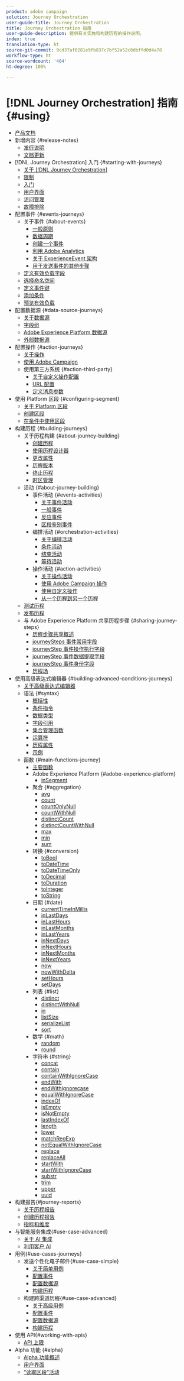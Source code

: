 ```yaml
---
product: adobe campaign
solution: Journey Orchestration
user-guide-title: Journey Orchestration
title: Journey Orchestration 指南
user-guide-description: 提供有关实施和构建历程的操作说明。
index: true
translation-type: ht
source-git-commit: 9cd37af0281e9fb837c7bf52a52c8dbffd0d4a78
workflow-type: ht
source-wordcount: '404'
ht-degree: 100%

---
```



# [!DNL Journey Orchestration] 指南 {#using}

+ [产品文档](journey-orchestration-home.md)
+ 新增内容 {#release-notes}
   + [发行说明](using/release-notes/release-notes.md)
   + [文档更新](using/release-notes/documentation-updates.md)
+ [!DNL Journey Orchestration] 入门 {#starting-with-journeys}
   + [关于 [!DNL Journey Orchestration]](using/about/about-journey-orchestration.md)
   + [限制](using/about/limitations.md)
   + [入门](using/about/get-started.md)
   + [用户界面](using/about/user-interface.md)
   + [访问管理](using/about/access-management.md)
   + [故障排除](using/about/troubleshooting.md)
+ 配置事件 {#events-journeys}
   + 关于事件 {#about-events}
      + [一般原则](using/event/about-events.md)
      + [数据周期](using/event/about-data-cycle.md)
      + [创建一个事件](using/event/about-creating.md)
      + [利用 Adobe Analytics](using/event/about-analytics.md)
      + [关于 ExperienceEvent 架构](using/event/experience-event-schema.md)
      + [用于发送事件的其他步骤](using/event/additional-steps-to-send-events-to-journey-orchestration.md)
   + [定义有效负载字段](using/event/defining-the-payload-fields.md)
   + [选择命名空间](using/event/selecting-the-namespace.md)
   + [定义事件键](using/event/defining-the-event-key.md)
   + [添加条件](using/event/adding-a-condition.md)
   + [预览有效负载](using/event/previewing-the-payload.md)
+ 配置数据源 {#data-source-journeys}
   + [关于数据源](using/datasource/about-data-sources.md)
   + [字段组](using/datasource/field-groups.md)
   + [Adobe Experience Platform 数据源](using/datasource/adobe-experience-platform-data-source.md)
   + [外部数据源](using/datasource/external-data-sources.md)
+ 配置操作 {#action-journeys}
   + [关于操作](using/action/action.md)
   + [使用 Adobe Campaign](using/action/working-with-adobe-campaign.md)
   + 使用第三方系统 {#action-third-party}
      + [关于自定义操作配置](using/action/about-custom-action-configuration.md)
      + [URL 配置](using/action/url-configuration.md)
      + [定义消息参数](using/action/defining-the-message-parameters.md)
+ 使用 Platform 区段 {#configuring-segment}
   + [关于 Platform 区段](using/segment/about-segments.md)
   + [创建区段](using/segment/creating-a-segment.md)
   + [在条件中使用区段](using/segment/using-a-segment.md)
+ 构建历程 {#building-journeys}
   + 关于历程构建 {#about-journey-building}
      + [创建历程](using/building-journeys/journey.md)
      + [使用历程设计器](using/building-journeys/using-the-journey-designer.md)
      + [更改属性](using/building-journeys/changing-properties.md)
      + [历程版本](using/building-journeys/journey-versions.md)
      + [终止历程](using/building-journeys/terminating-a-journey.md)
      + [时区管理](using/building-journeys/timezone-management.md)
   + 活动 {#about-journey-building}
      + 事件活动 {#events-activities}
         + [关于事件活动](using/building-journeys/event-activities.md)
         + [一般事件](using/building-journeys/general-events.md)
         + [反应事件](using/building-journeys/reaction-events.md)
         + [区段鉴别事件](using/building-journeys/segment-qualification-events.md)
      + 编排活动 {#orchestration-activities}
         + [关于编排活动](using/building-journeys/about-orchestration-activities.md)
         + [条件活动](using/building-journeys/condition-activity.md)
         + [结束活动](using/building-journeys/end-activity.md)
         + [等待活动](using/building-journeys/wait-activity.md)
      + 操作活动 {#action-activities}
         + [关于操作活动](using/building-journeys/about-action-activities.md)
         + [使用 Adobe Campaign 操作](using/building-journeys/using-adobe-campaign-actions.md)
         + [使用自定义操作](using/building-journeys/using-custom-actions.md)
         + [从一个历程到另一个历程](using/building-journeys/jump.md)
   + [测试历程](using/building-journeys/testing-the-journey.md)
   + [发布历程](using/building-journeys/publishing-the-journey.md)
   + 与 Adobe Experience Platform 共享历程步骤 {#sharing-journey-steps}
      + [历程步骤共享概述](using/building-journeys/sharing-overview.md)
      + [journeySteps 事件常用字段](using/building-journeys/sharing-common-fields.md)
      + [journeyStep 事件操作执行字段](using/building-journeys/sharing-execution-fields.md)
      + [journeyStep 事件数据提取字段](using/building-journeys/sharing-fetch-fields.md)
      + [journeyStep 事件身份字段](using/building-journeys/sharing-identity-fields.md)
      + [历程场](using/building-journeys/sharing-journey-fields.md)
+ 使用高级表达式编辑器 {#building-advanced-conditions-journeys}
   + [关于高级表达式编辑器](using/expression/expressionadvanced.md)
   + 语法 {#syntax}
      + [概括性](using/expression/generalities.md)
      + [条件指令](using/expression/conditional-instruction.md)
      + [数据类型](using/expression/data-types.md)
      + [字段引用](using/expression/field-references.md)
      + [集合管理函数](using/expression/collection-management-functions.md)
      + [运算符](using/expression/operators.md)
      + [历程属性](using/expression/journey-properties.md)
      + [示例](using/expression/advanced-editor-use-cases.md)
   + 函数 {#main-functions-journey}
      + [主要函数](using/expression/functions.md)
      + Adobe Experience Platform {#adobe-experience-platform}
         + [inSegment](using/functions/functioninsegment.md)
      + 聚合 {#aggregation}
         + [avg](using/functions/functionavg.md)
         + [count](using/functions/functioncount.md)
         + [countOnlyNull](using/functions/functioncountonlynull.md)
         + [countWithNull](using/functions/functioncountwithnull.md)
         + [distinctCount](using/functions/functiondistinctcount.md)
         + [distinctCountWithNull](using/functions/functiondistinctcountwithnull.md)
         + [max](using/functions/functionmax.md)
         + [min](using/functions/functionmin.md)
         + [sum](using/functions/functionsum.md)
      + 转换 {#conversion}
         + [toBool](using/functions/functiontobool.md)
         + [toDateTime](using/functions/functiontodatetime.md)
         + [toDateTimeOnly](using/functions/functiontodatetimeonly.md)
         + [toDecimal](using/functions/functiontodecimal.md)
         + [toDuration](using/functions/functiontoduration.md)
         + [toInteger](using/functions/functiontointeger.md)
         + [toString](using/functions/functiontostring.md)
      + 日期 {#date}
         + [currentTime&#x200B;InMillis](using/functions/functioncurrenttimeinmillis.md)
         + [inLastDays](using/functions/functioninlastdays.md)
         + [inLastHours](using/functions/functioninlasthours.md)
         + [inLastMonths](using/functions/functioninlastmonths.md)
         + [inLastYears](using/functions/functioninlastyears.md)
         + [inNextDays](using/functions/functioninnextdays.md)
         + [inNextHours](using/functions/functioninnexthours.md)
         + [inNextMonths](using/functions/functioninnextmonths.md)
         + [inNextYears](using/functions/functioninnextyears.md)
         + [now](using/functions/functionnow.md)
         + [nowWithDelta](using/functions/functionnowwithdelta.md)
         + [setHours](using/functions/functionsethours.md)
         + [setDays](using/functions/functionsetdays.md)
      + 列表 {#list}
         + [distinct](using/functions/functiondistinct.md)
         + [distinctWithNull](using/functions/functiondistinctwithnull.md)
         + [in](using/functions/functionin.md)
         + [listSize](using/functions/functionlistsize.md)
         + [serializeList](using/functions/functionserializelist.md)
         + [sort](using/functions/functionsort.md)
      + 数学 {#math}
         + [random](using/functions/functionrandom.md)
         + [round](using/functions/functionround.md)
      + 字符串 {#string}
         + [concat](using/functions/functionconcat.md)
         + [contain](using/functions/functioncontain.md)
         + [containWithIgnoreCase](using/functions/functioncontainwithignorecase.md)
         + [endWith](using/functions/functionendwith.md)
         + [endWithIgnorecase](using/functions/functionendwithignorecase.md)
         + [equalWithIgnoreCase](using/functions/functionequalignorecase.md)
         + [indexOf](using/functions/functionindexof.md)
         + [isEmpty](using/functions/functionisempty.md)
         + [isNotEmpty](using/functions/functionisnotempty.md)
         + [lastIndexOf](using/functions/functionlastindexof.md)
         + [length](using/functions/functionlength.md)
         + [lower](using/functions/functionlower.md)
         + [matchRegExp](using/functions/functionmatchregexp.md)
         + [notEqualWithIgnoreCase](using/functions/functionnotequalignorecase.md)
         + [replace](using/functions/functionreplace.md)
         + [replaceAll](using/functions/functionreplaceall.md)
         + [startWith](using/functions/functionstartwith.md)
         + [startWithIgnoreCase](using/functions/functionstartwithignorecase.md)
         + [substr](using/functions/functionsubstr.md)
         + [trim](using/functions/functiontrim.md)
         + [upper](using/functions/functionupper.md)
         + [uuid](using/functions/functionuuid.md)
+ 构建报告{#journey-reports}
   + [关于历程报告](using/reporting/about-journey-reports.md)
   + [创建历程报告](using/reporting/creating-your-journey-reports.md)
   + [指标和维度](using/reporting/metrics-and-dimensions.md)
+ 与智能服务集成{#use-case-advanced}
   + [关于 AI 集成](using/ai-services/ai-services-overview.md)
   + [利用客户 AI](using/ai-services/leveraging-customer-ai.md)
+ 用例{#use-cases-journeys}
   + 发送个性化电子邮件{#use-case-simple}
      + [关于简单用例](using/usecase/about-the-simple-use-case.md)
      + [配置事件](using/usecase/configuring-the-event.md)
      + [配置数据源](using/usecase/configuring-the-data-source.md)
      + [构建历程](using/usecase/simple-uc-building-the-journey.md)
   + 构建跨渠道历程{#use-case-advanced}
      + [关于高级用例](using/usecase/about-the-advanced-use-case.md)
      + [配置事件](using/usecase/configuring-the-events.md)
      + [配置数据源](using/usecase/configuring-the-data-sources.md)
      + [构建历程](using/usecase/building-the-journey.md)
+ 使用 API{#working-with-apis}
   + [API 上限](using/api/capping.md)
+ Alpha 功能 {#alpha}
   + [Alpha 功能概述](using/alpha/alpha-overview.md)
   + [用户界面](using/alpha/alpha-interface.md)
   + [“读取区段”活动](using/alpha/alpha-segment-trigger.md)

